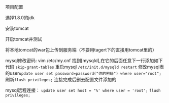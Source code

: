 项目配置

选择1.8.0的jdk

安装tomcat

开启tomcat并测试

将本地tomcat的war包上传到服务端（不要用tagert下的直接用tomcat里的）

mysql修改密码:
vim /etc/my.cnf
找到[mysqld],在它的后面任意下一行添加如下代码
```skip-grant-tables```
重启mysql
```/etc/init.d/mysqld restart```
修改mysql表的user```update user set password=password("你的密码") where user="root";```
刷新```flush privileges;```
连接完成后删去配置文件添加的

mysql远程连接：
```update user set host = '%' where user = 'root';```
```flush privileges;```